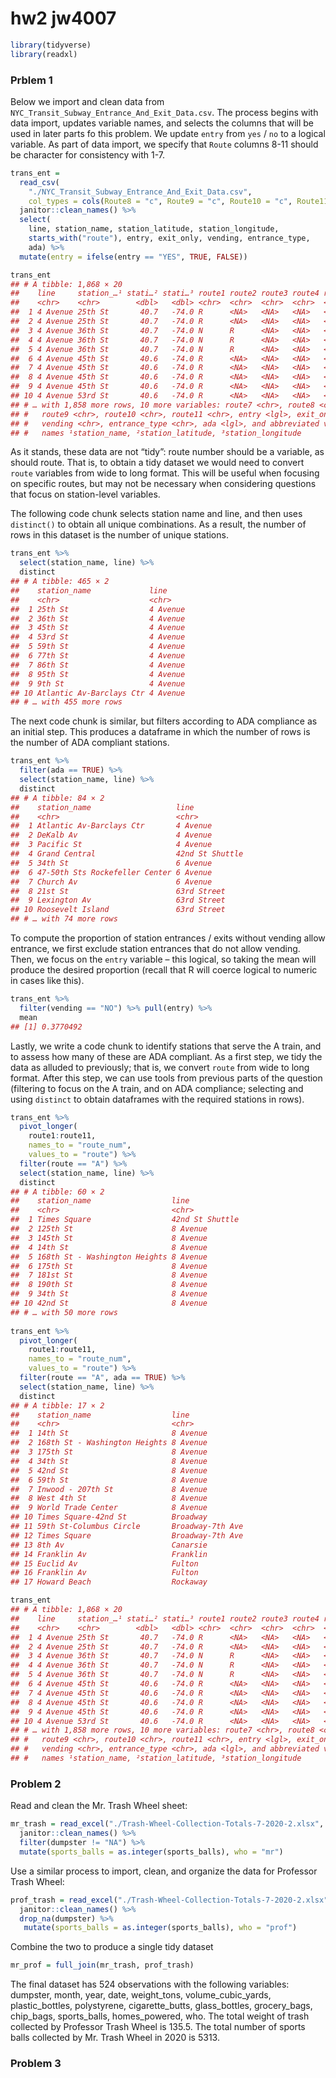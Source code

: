 hw2 jw4007
================

``` r
library(tidyverse)
library(readxl)
```

### Prblem 1

Below we import and clean data from
`NYC_Transit_Subway_Entrance_And_Exit_Data.csv`. The process begins with
data import, updates variable names, and selects the columns that will
be used in later parts fo this problem. We update `entry` from `yes` /
`no` to a logical variable. As part of data import, we specify that
`Route` columns 8-11 should be character for consistency with 1-7.

``` r
trans_ent = 
  read_csv(
    "./NYC_Transit_Subway_Entrance_And_Exit_Data.csv",
    col_types = cols(Route8 = "c", Route9 = "c", Route10 = "c", Route11 = "c")) %>%
  janitor::clean_names() %>%
  select(
    line, station_name, station_latitude, station_longitude, 
    starts_with("route"), entry, exit_only, vending, entrance_type, 
    ada) %>% 
  mutate(entry = ifelse(entry == "YES", TRUE, FALSE))

trans_ent
## # A tibble: 1,868 × 20
##    line     station_…¹ stati…² stati…³ route1 route2 route3 route4 route5 route6
##    <chr>    <chr>        <dbl>   <dbl> <chr>  <chr>  <chr>  <chr>  <chr>  <chr> 
##  1 4 Avenue 25th St       40.7   -74.0 R      <NA>   <NA>   <NA>   <NA>   <NA>  
##  2 4 Avenue 25th St       40.7   -74.0 R      <NA>   <NA>   <NA>   <NA>   <NA>  
##  3 4 Avenue 36th St       40.7   -74.0 N      R      <NA>   <NA>   <NA>   <NA>  
##  4 4 Avenue 36th St       40.7   -74.0 N      R      <NA>   <NA>   <NA>   <NA>  
##  5 4 Avenue 36th St       40.7   -74.0 N      R      <NA>   <NA>   <NA>   <NA>  
##  6 4 Avenue 45th St       40.6   -74.0 R      <NA>   <NA>   <NA>   <NA>   <NA>  
##  7 4 Avenue 45th St       40.6   -74.0 R      <NA>   <NA>   <NA>   <NA>   <NA>  
##  8 4 Avenue 45th St       40.6   -74.0 R      <NA>   <NA>   <NA>   <NA>   <NA>  
##  9 4 Avenue 45th St       40.6   -74.0 R      <NA>   <NA>   <NA>   <NA>   <NA>  
## 10 4 Avenue 53rd St       40.6   -74.0 R      <NA>   <NA>   <NA>   <NA>   <NA>  
## # … with 1,858 more rows, 10 more variables: route7 <chr>, route8 <chr>,
## #   route9 <chr>, route10 <chr>, route11 <chr>, entry <lgl>, exit_only <chr>,
## #   vending <chr>, entrance_type <chr>, ada <lgl>, and abbreviated variable
## #   names ¹​station_name, ²​station_latitude, ³​station_longitude
```

As it stands, these data are not “tidy”: route number should be a
variable, as should route. That is, to obtain a tidy dataset we would
need to convert `route` variables from wide to long format. This will be
useful when focusing on specific routes, but may not be necessary when
considering questions that focus on station-level variables.

The following code chunk selects station name and line, and then uses
`distinct()` to obtain all unique combinations. As a result, the number
of rows in this dataset is the number of unique stations.

``` r
trans_ent %>% 
  select(station_name, line) %>% 
  distinct
## # A tibble: 465 × 2
##    station_name             line    
##    <chr>                    <chr>   
##  1 25th St                  4 Avenue
##  2 36th St                  4 Avenue
##  3 45th St                  4 Avenue
##  4 53rd St                  4 Avenue
##  5 59th St                  4 Avenue
##  6 77th St                  4 Avenue
##  7 86th St                  4 Avenue
##  8 95th St                  4 Avenue
##  9 9th St                   4 Avenue
## 10 Atlantic Av-Barclays Ctr 4 Avenue
## # … with 455 more rows
```

The next code chunk is similar, but filters according to ADA compliance
as an initial step. This produces a dataframe in which the number of
rows is the number of ADA compliant stations.

``` r
trans_ent %>% 
  filter(ada == TRUE) %>% 
  select(station_name, line) %>% 
  distinct
## # A tibble: 84 × 2
##    station_name                   line           
##    <chr>                          <chr>          
##  1 Atlantic Av-Barclays Ctr       4 Avenue       
##  2 DeKalb Av                      4 Avenue       
##  3 Pacific St                     4 Avenue       
##  4 Grand Central                  42nd St Shuttle
##  5 34th St                        6 Avenue       
##  6 47-50th Sts Rockefeller Center 6 Avenue       
##  7 Church Av                      6 Avenue       
##  8 21st St                        63rd Street    
##  9 Lexington Av                   63rd Street    
## 10 Roosevelt Island               63rd Street    
## # … with 74 more rows
```

To compute the proportion of station entrances / exits without vending
allow entrance, we first exclude station entrances that do not allow
vending. Then, we focus on the `entry` variable – this logical, so
taking the mean will produce the desired proportion (recall that R will
coerce logical to numeric in cases like this).

``` r
trans_ent %>% 
  filter(vending == "NO") %>% pull(entry) %>% 
  mean
## [1] 0.3770492
```

Lastly, we write a code chunk to identify stations that serve the A
train, and to assess how many of these are ADA compliant. As a first
step, we tidy the data as alluded to previously; that is, we convert
`route` from wide to long format. After this step, we can use tools from
previous parts of the question (filtering to focus on the A train, and
on ADA compliance; selecting and using `distinct` to obtain dataframes
with the required stations in rows).

``` r
trans_ent %>% 
  pivot_longer(
    route1:route11,
    names_to = "route_num",
    values_to = "route") %>% 
  filter(route == "A") %>%  
  select(station_name, line) %>% 
  distinct
## # A tibble: 60 × 2
##    station_name                  line           
##    <chr>                         <chr>          
##  1 Times Square                  42nd St Shuttle
##  2 125th St                      8 Avenue       
##  3 145th St                      8 Avenue       
##  4 14th St                       8 Avenue       
##  5 168th St - Washington Heights 8 Avenue       
##  6 175th St                      8 Avenue       
##  7 181st St                      8 Avenue       
##  8 190th St                      8 Avenue       
##  9 34th St                       8 Avenue       
## 10 42nd St                       8 Avenue       
## # … with 50 more rows
  
trans_ent %>% 
  pivot_longer(
    route1:route11,
    names_to = "route_num",
    values_to = "route") %>% 
  filter(route == "A", ada == TRUE) %>% 
  select(station_name, line) %>% 
  distinct
## # A tibble: 17 × 2
##    station_name                  line            
##    <chr>                         <chr>           
##  1 14th St                       8 Avenue        
##  2 168th St - Washington Heights 8 Avenue        
##  3 175th St                      8 Avenue        
##  4 34th St                       8 Avenue        
##  5 42nd St                       8 Avenue        
##  6 59th St                       8 Avenue        
##  7 Inwood - 207th St             8 Avenue        
##  8 West 4th St                   8 Avenue        
##  9 World Trade Center            8 Avenue        
## 10 Times Square-42nd St          Broadway        
## 11 59th St-Columbus Circle       Broadway-7th Ave
## 12 Times Square                  Broadway-7th Ave
## 13 8th Av                        Canarsie        
## 14 Franklin Av                   Franklin        
## 15 Euclid Av                     Fulton          
## 16 Franklin Av                   Fulton          
## 17 Howard Beach                  Rockaway

trans_ent
## # A tibble: 1,868 × 20
##    line     station_…¹ stati…² stati…³ route1 route2 route3 route4 route5 route6
##    <chr>    <chr>        <dbl>   <dbl> <chr>  <chr>  <chr>  <chr>  <chr>  <chr> 
##  1 4 Avenue 25th St       40.7   -74.0 R      <NA>   <NA>   <NA>   <NA>   <NA>  
##  2 4 Avenue 25th St       40.7   -74.0 R      <NA>   <NA>   <NA>   <NA>   <NA>  
##  3 4 Avenue 36th St       40.7   -74.0 N      R      <NA>   <NA>   <NA>   <NA>  
##  4 4 Avenue 36th St       40.7   -74.0 N      R      <NA>   <NA>   <NA>   <NA>  
##  5 4 Avenue 36th St       40.7   -74.0 N      R      <NA>   <NA>   <NA>   <NA>  
##  6 4 Avenue 45th St       40.6   -74.0 R      <NA>   <NA>   <NA>   <NA>   <NA>  
##  7 4 Avenue 45th St       40.6   -74.0 R      <NA>   <NA>   <NA>   <NA>   <NA>  
##  8 4 Avenue 45th St       40.6   -74.0 R      <NA>   <NA>   <NA>   <NA>   <NA>  
##  9 4 Avenue 45th St       40.6   -74.0 R      <NA>   <NA>   <NA>   <NA>   <NA>  
## 10 4 Avenue 53rd St       40.6   -74.0 R      <NA>   <NA>   <NA>   <NA>   <NA>  
## # … with 1,858 more rows, 10 more variables: route7 <chr>, route8 <chr>,
## #   route9 <chr>, route10 <chr>, route11 <chr>, entry <lgl>, exit_only <chr>,
## #   vending <chr>, entrance_type <chr>, ada <lgl>, and abbreviated variable
## #   names ¹​station_name, ²​station_latitude, ³​station_longitude
```

### Problem 2

Read and clean the Mr. Trash Wheel sheet:

``` r
mr_trash = read_excel("./Trash-Wheel-Collection-Totals-7-2020-2.xlsx", sheet = "Mr. Trash Wheel", range = "A2:N533") %>%
  janitor::clean_names() %>%
  filter(dumpster != "NA") %>%
  mutate(sports_balls = as.integer(sports_balls), who = "mr")
```

Use a similar process to import, clean, and organize the data for
Professor Trash Wheel:

``` r
prof_trash = read_excel("./Trash-Wheel-Collection-Totals-7-2020-2.xlsx", sheet = "Professor Trash Wheel", range = "A2:N115") %>%
  janitor::clean_names() %>%
  drop_na(dumpster) %>%
   mutate(sports_balls = as.integer(sports_balls), who = "prof")
```

Combine the two to produce a single tidy dataset

``` r
mr_prof = full_join(mr_trash, prof_trash)
```

The final dataset has 524 observations with the following variables:
dumpster, month, year, date, weight_tons, volume_cubic_yards,
plastic_bottles, polystyrene, cigarette_butts, glass_bottles,
grocery_bags, chip_bags, sports_balls, homes_powered, who. The total
weight of trash collected by Professor Trash Wheel is 135.5. The total
number of sports balls collected by Mr. Trash Wheel in 2020 is 5313.

### Problem 3
